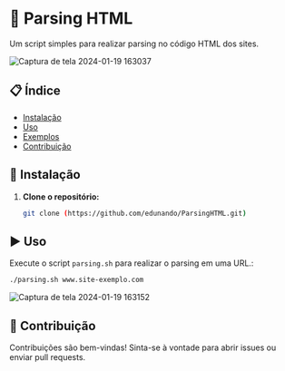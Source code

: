 # 🚀 Parsing HTML

Um script simples para realizar parsing no código HTML dos sites.

![Captura de tela 2024-01-19 163037](https://github.com/edunando/ParsingHTML/assets/88983626/2ea8b168-1943-49c0-b230-7494e68f9d52)


## 📋 Índice

- [Instalação](#instalação)
- [Uso](#uso)
- [Exemplos](#exemplos)
- [Contribuição](#contribuição)

## 🚚 Instalação

1. **Clone o repositório:**

    ```bash
    git clone (https://github.com/edunando/ParsingHTML.git)
    ```

## ▶️ Uso

Execute o script `parsing.sh` para realizar o parsing em uma URL.:

```bash
./parsing.sh www.site-exemplo.com
```

![Captura de tela 2024-01-19 163152](https://github.com/edunando/ParsingHTML/assets/88983626/58ef0c69-f67e-431f-94a2-33f243bfeb2d)


## 🤝 Contribuição

Contribuições são bem-vindas! Sinta-se à vontade para abrir issues ou enviar pull requests.
